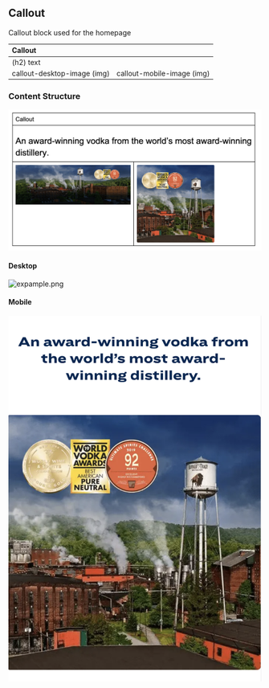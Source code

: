 ## Callout

Callout block used for the homepage

| Callout                     |                            |
|:----------------------------|:---------------------------|
| (h2) text                   |                            |
| callout-desktop-image (img) | callout-mobile-image (img) |


### Content Structure

![expample.png](../assets/callout-author.png)

#### Desktop
![expample.png](../assets/callout-desktop.png)

#### Mobile
![expample.png](../assets/callout-mobile.png)
